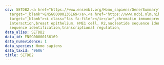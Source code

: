 ```yaml
---
csv: SETDB2,<a href="https://www.ensembl.org/Homo_sapiens/Gene/Summary?db=core;g=ENSG00000136169"
  target="_blank">ENSG00000136169</a>,<a href="https://www.ncbi.nlm.nih.gov/pubmed/22863008"
  target="_blank"><i class="fas fa-file"></i></a>",chromatin immunoprecipitation assay,direct
  interaction,breast epithelium, HME1 cell, R2,nucleotide sequence identification,nucleotide
  sequence identification,transcriptional regulation,
data_alias: SETDB2
data_id: ENSG00000136169
data_numevidence: 1
data_species: Homo sapiens
data_taxid: '9606'
title: SETDB2
---
```

